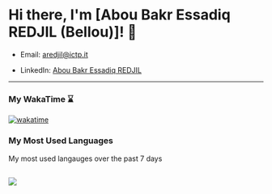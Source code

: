 # Hi there, I'm [Abou Bakr Essadiq REDJIL (Bellou)]! 👋

- Email: [aredjil@ictp.it](mailto:aredjil@ictp.it)

- LinkedIn: [Abou Bakr Essadiq REDJIL]()
---
### My WakaTime :hourglass:
[![wakatime](https://wakatime.com/badge/user/5bd7448d-2290-4328-9528-96f09095a25e.svg)](https://wakatime.com/@5bd7448d-2290-4328-9528-96f09095a25e)

### My Most Used Languages

My most used langauges over the past 7 days

<a href="https://wakatime.com"><img src="https://wakatime.com/share/@aredjil/081addb9-7727-4f13-9eb5-c53ad75d5a7b.png" /></a>
---
